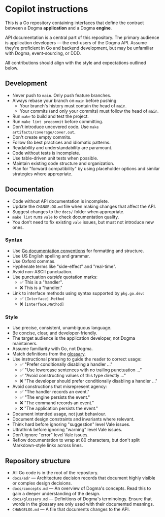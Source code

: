 <!-- vale off -->

# Copilot instructions

This is a Go repository containing interfaces that define the contract between a
Dogma **application** and a Dogma **engine**.

API documentation is a central part of this repository. The primary audience is
application developers — the end-users of the Dogma API. Assume they're
proficient in Go and backend development, but may be unfamiliar with Dogma,
event-sourcing, or DDD.

All contributions should align with the style and expectations outlined below.

## Development

- Never push to `main`. Only push feature branches.
- Always rebase your branch on `main` before pushing:
  - Your branch's history must contain the head of `main`.
  - Your commits (and only your commits) must follow the head of `main`.
- Run `make` to build and test the project.
- Run `make lint precommit` before committing.
- Don't introduce uncovered code. Use `make artifacts/coverage/cover.out`.
- Don't create empty commits.
- Follow Go best practices and idiomatic patterns.
- Readability and understandability are paramount.
- Code without tests is incomplete.
- Use table-driven unit tests when possible.
- Maintain existing code structure and organization.
- Plan for "forward compatibility" by using placeholder options and similar
  strategies where appropriate.

## Documentation

- Code without API documentation is incomplete.
- Update the `CHANGELOG.md` file when making changes that affect the API.
- Suggest changes to the `docs/` folder when appropriate.
- `make lint` runs `vale` to check documentation quality.
- You don’t need to fix existing `vale` issues, but must not introduce new ones.

### Syntax

- Use [Go documentation conventions] for formatting and structure.
- Use US English spelling and grammar.
- Use Oxford commas.
- Hyphenate terms like "side-effect" and "real-time".
- Avoid non-ASCII punctuation.
- Use punctuation _outside_ quotation marks:
  - ✅ This is a "handler".
  - ❌ This is a "handler."
- Link to interface methods using syntax supported by `pkg.go.dev`:
  - ✅ `[Interface].Method`
  - ❌ `[Interface.Method]`

### Style

- Use precise, consistent, unambiguous language.
- Be concise, clear, and developer-friendly.
- The target audience is the application developer, not Dogma maintainers.
- Assume familiarity with Go, not Dogma.
- Match definitions from the [glossary].
- Use instructional phrasing to guide the reader to correct usage:
  - ✅ "Prefer conditionally disabling a handler ..."
  - ✅ "Use lowercase sentences with no trailing punctuation ..."
  - ✅ "Avoid constructing values of this type directly ..."
  - ❌ "The developer should prefer conditionally disabling a handler ..."
- Avoid constructions that misrepresent agency:
  - ✅ "The handler records an event."
  - ✅ "The engine persists the event."
  - ❌ "The command records an event."
  - ❌ "The application persists the event."
- Document intended usage, not just behaviour.
- Document design constraints and invariants where relevant.
- Think hard before ignoring "suggestion" level Vale issues.
- Ultrathink before ignoring "warning" level Vale issues.
- Don't ignore "error" level Vale issues.
- Reflow documentation to wrap at 80 characters, but don't split Markdown-style
  links across lines.

## Repository structure

- All Go code is in the root of the repository.
- `docs/adr` — Architecture decision records that document highly visible or
  complex design decisions.
- `docs/concepts.md` — An overview of Dogma's concepts. Read this to gain a
  deeper understanding of the design.
- `docs/glossary.md` — Definitions of Dogma's terminology. Ensure that words in
  the glossary are only used with their documented meanings.
- `CHANGELOG.md` — A file that documents changes to the API.

[Go documentation conventions]: https://go.dev/doc/comment
[glossary]: ../docs/glossary.md
